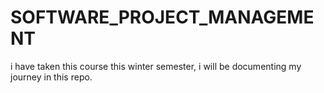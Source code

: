 # SOFTWARE_PROJECT_MANAGEMENT
i have taken this course this winter semester, i will be documenting my journey in this repo.
